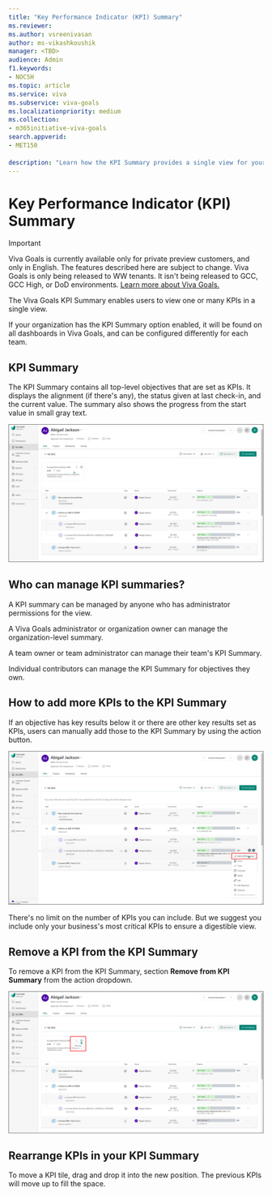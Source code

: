 ```yaml
---
title: "Key Performance Indicator (KPI) Summary"
ms.reviewer: 
ms.author: vsreenivasan
author: ms-vikashkoushik
manager: <TBD>
audience: Admin
f1.keywords:
- NOCSH
ms.topic: article
ms.service: viva
ms.subservice: viva-goals
ms.localizationpriority: medium
ms.collection:  
- m365initiative-viva-goals
search.appverid:
- MET150

description: "Learn how the KPI Summary provides a single view for your most important KPIs."
---
```


# Key Performance Indicator (KPI) Summary

> [!IMPORTANT]
> Viva Goals is currently available only for private preview customers, and only in English. The features described here are subject to change. Viva Goals is only being released to WW tenants. It isn't being released to GCC, GCC High, or DoD environments. [Learn more about Viva Goals.](https://go.microsoft.com/fwlink/?linkid=2189933)

The Viva Goals KPI Summary enables users to view one or many KPIs in a single view.

If your organization has the KPI Summary option enabled, it will be found on all dashboards in Viva Goals, and can be configured differently for each team.

## KPI Summary

The KPI Summary contains all top-level objectives that are set as KPIs. It displays the alignment (if there's any), the status given at last check-in, and the current value. The summary also shows the progress from the start value in small gray text.

![Screenshot of the KPI summary.](../media/goals/4/416/a.jpg)

## Who can manage KPI summaries? 

A KPI summary can be managed by anyone who has administrator permissions for the view.

A Viva Goals administrator or organization owner can manage the organization-level summary.

A team owner or team administrator can manage their team's KPI Summary.

Individual contributors can manage the KPI Summary for objectives they own.

## How to add more KPIs to the KPI Summary

If an objective has key results below it or there are other key results set as KPIs, users can manually add those to the KPI Summary by using the action button.

![Screenshot of how to add to the kpi summary.](../media/goals/4/416/b.jpg)

There's no limit on the number of KPIs you can include. But we suggest you include only your business's most critical KPIs to ensure a digestible view.

## Remove a KPI from the KPI Summary
  
To remove a KPI from the KPI Summary, section **Remove from KPI Summary** from the action dropdown.

![Screenshot shows removing a key result from the kpi summary.](../media/goals/4/416/c.jpg)

## Rearrange KPIs in your KPI Summary

To move a KPI tile, drag and drop it into the new position. The previous KPIs will move up to fill the space. 
